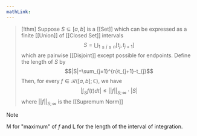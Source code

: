 ```yaml
---
mathLink:
---
```

>[!thm]
Suppose $S\subseteq[a,b]$ is a [[Set]] which can be expressed as a finite [[Union]] of [[Closed Set]] intervals $$S=\bigcup_{1≤j≤n}[t_{j},t_{j+1}]$$which are pairwise [[Disjoint]] except possible for endpoints. Define the length of $S$ by $$|S|=\sum_{j=1}^{n}t_{j+1}-t_{j}$$Then, for every $f\in\mathcal{R}([a,b];\mathbb{C})$, we have $$\left|\int_{S}f(t)dt\right|≤||f||_{S;\infty}\cdot|S|$$where $||f||_{S;\infty}$ is the [[Supremum Norm]]

>[!note]
>M for "maximum" of $f$ and L for the length of the interval of integration.

